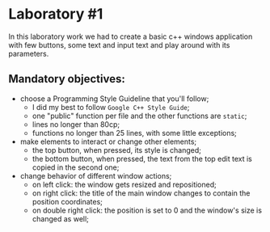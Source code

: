 # Laboratory #1
In this laboratory work we had to create a basic c++ windows application with few buttons, some text and input text and play around with its parameters.

## Mandatory objectives:
* choose a Programming Style Guideline that you'll follow;
  * I did my best to follow `Google C++ Style Guide`;
  * one "public" function per file and the other functions are `static`;
  * lines no longer than 80cp;
  * functions no longer than 25 lines, with some little exceptions;
* make elements to interact or change other elements;
  * the top button, when pressed, its style is changed;
  * the bottom button, when pressed, the text from the top edit text is copied in the second one;
* change behavior of different window actions;
  * on left click: the window gets resized and repositioned;
  * on right click: the title of the main window changes to contain the position coordinates;
  * on double right click: the position is set to 0 and the window's size is changed as well;
